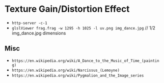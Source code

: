 # Texture Gain/Distortion Effect

* `http-server -c-1`
* `glslViewer frag.frag -w 1295 -h 1025 -l uv.png img_dance.jpg` // 1/2 img_dance.jpg dimensions

## Misc

* `https://en.wikipedia.org/wiki/A_Dance_to_the_Music_of_Time_(painting)`
* `https://en.wikipedia.org/wiki/Narcissus_(Lemoyne)`
* `https://en.wikipedia.org/wiki/Pygmalion_and_the_Image_series`
